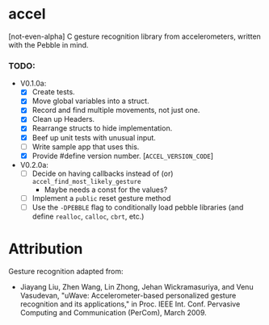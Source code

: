 accel
=====

[not-even-alpha] C gesture recognition library from accelerometers, written with the Pebble in mind.


### TODO:


- V0.1.0a:
    - [x] Create tests.
    - [x] Move global variables into a struct.
    - [x] Record and find multiple movements, not just one.
    - [x] Clean up Headers.
    - [x] Rearrange structs to hide implementation.
    - [x] Beef up unit tests with unusual input.
    - [ ] Write sample app that uses this.
    - [x] Provide #define version number. [`ACCEL_VERSION_CODE`]
- V0.2.0a:
    - [ ] Decide on having callbacks instead of (or) `accel_find_most_likely_gesture`
        - Maybe needs a const for the values?
    - [ ] Implement a `public` reset gesture method
    - [ ] Use the `-DPEBBLE` flag to conditionally load pebble libraries (and define `realloc`, `calloc`, `cbrt`, etc.)

Attribution
=====

Gesture recognition adapted from:
- Jiayang Liu, Zhen Wang, Lin Zhong, Jehan Wickramasuriya, and Venu Vasudevan, "uWave: Accelerometer-based personalized gesture recognition and its applications," in Proc. IEEE Int. Conf. Pervasive Computing and Communication (PerCom), March 2009.
